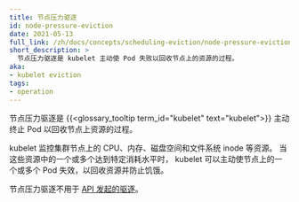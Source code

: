 ```yaml
---
title: 节点压力驱逐
id: node-pressure-eviction
date: 2021-05-13
full_link: /zh/docs/concepts/scheduling-eviction/node-pressure-eviction/
short_description: >
  节点压力驱逐是 kubelet 主动使 Pod 失败以回收节点上的资源的过程。
aka:
- kubelet eviction
tags:
- operation
---
```

<!-- 
---
title: Node-pressure eviction
id: node-pressure-eviction
date: 2021-05-13
full_link: /docs/concepts/scheduling-eviction/node-pressure-eviction/
short_description: >
  Node-pressure eviction is the process by which the kubelet proactively fails
  pods to reclaim resources on nodes.
aka:
- kubelet eviction
tags:
- operation
---
-->

<!-- 
Node-pressure eviction is the process by which the {{<glossary_tooltip term_id="kubelet" text="kubelet">}} proactively terminates
pods to reclaim resources on nodes.
-->
节点压力驱逐是 {{<glossary_tooltip term_id="kubelet" text="kubelet">}} 主动终止 Pod 以回收节点上资源的过程。

<!--more-->

<!-- 
The kubelet monitors resources like CPU, memory, disk space, and filesystem 
inodes on your cluster's nodes. When one or more of these resources reach
specific consumption levels, the kubelet can proactively fail one or more pods
on the node to reclaim resources and prevent starvation. 
-->
kubelet 监控集群节点上的 CPU、内存、磁盘空间和文件系统 inode 等资源。
当这些资源中的一个或多个达到特定消耗水平时，
kubelet 可以主动使节点上的一个或多个 Pod 失效，以回收资源并防止饥饿。

<!-- 
Node-pressure eviction is not the same as [API-initiated eviction](/docs/reference/generated/kubernetes-api/v1.23/).
-->
节点压力驱逐不用于 [API 发起的驱逐](/docs/reference/generated/kubernetes-api/v1.23/)。
